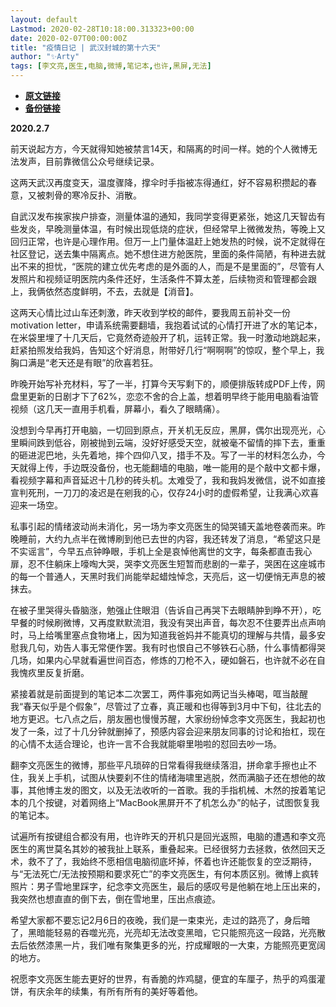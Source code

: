 ```yaml
---
layout: default
Lastmod: 2020-02-28T10:18:00.313323+00:00
date: 2020-02-07T00:00:00Z
title: "疫情日记 | 武汉封城的第十六天"
author: "✨Arty"
tags: [李文亮,医生,电脑,微博,笔记本,也许,黑屏,无法]
---
```


* [**原文链接**](https://mp.weixin.qq.com/s/-0-Jl-UQtd6JjMquPlK6VQ)
* [**备份链接**](http://archive.ph/TI28O)


**2020.2.7**

前天说起方方，今天就得知她被禁言14天，和隔离的时间一样。她的个人微博无法发声，目前靠微信公众号继续记录。

这两天武汉再度变天，温度骤降，撑伞时手指被冻得通红，好不容易积攒起的春意，又被刺骨的寒冷反扑、消散。

自武汉发布挨家挨户排查，测量体温的通知，我同学变得更紧张，她这几天智齿有些发炎，早晚测量体温，有时候出现低烧的症状，但经常早上微微发热，等晚上又回归正常，也许是心理作用。但万一上门量体温赶上她发热的时候，说不定就得在社区登记，送去集中隔离点。她不想住进方舱医院，里面的条件简陋，有种进去就出不来的担忧，“医院的建立优先考虑的是外面的人，而是不是里面的”，尽管有人发照片和视频证明医院内条件还好，生活条件不算太差，后续物资和管理都会跟上，我俩依然态度鲜明，不去，去就是【消音】。

这两天心情比过山车还刺激，昨天收到学校的邮件，要我周五前补交一份motivation letter，申请系统需要翻墙，我抱着试试的心情打开进了水的笔记本，在米袋里埋了十几天后，它竟然奇迹般开了机，运转正常。我一时激动地跳起来，赶紧拍照发给我妈，告知这个好消息，附带好几行“啊啊啊”的惊叹，整个早上，我胸口满是“老天还是有眼”的欣喜若狂。

昨晚开始写补充材料，写了一半，打算今天写剩下的，顺便排版转成PDF上传，网盘里更新的日剧才下了62%，恋恋不舍的合上盖，想着明早终于能用电脑看油管视频（这几天一直用手机看，屏幕小，看久了眼睛痛）。

没想到今早再打开电脑，一切回到原点，开关机无反应，黑屏，偶尔出现亮光，心里瞬间跌到低谷，刚被抛到云端，没好好感受天空，就被毫不留情的摔下去，重重的砸进泥巴地，头先着地，摔个四仰八叉，措手不及。写了一半的材料怎么办，今天就得上传，手边既没备份，也无能翻墙的电脑，唯一能用的是个敲中文都卡爆，看视频字幕和声音延迟十几秒的砖头机。太难受了，我和我妈发微信，说不如直接宣判死刑，一刀刀的凌迟是在剜我的心，仅存24小时的虚假希望，让我满心欢喜迎来一场空。

私事引起的情绪波动尚未消化，另一场为李文亮医生的恸哭铺天盖地卷袭而来。昨晚睡前，大约九点半在微博刷到他已去世的内容，我还转发了消息，“希望这只是不实谣言”，今早五点钟睁眼，手机上全是哀悼他离世的文字，每条都直击我心扉，忍不住躺床上嚎啕大哭，哭李文亮医生短暂而悲剧的一辈子，哭困在这座城市的每一个普通人，天黑时我们尚能举起蜡烛悼念，天亮后，这一切便悄无声息的被抹去。

在被子里哭得头昏脑涨，勉强止住眼泪（告诉自己再哭下去眼睛肿到睁不开），吃早餐的时候刷微博，又再度默默流泪，我没有哭出声音，每次忍不住要弄出点声响时，马上给嘴里塞点食物堵上，因为知道我爸妈并不能真切的理解与共情，最多安慰我几句，劝告人事无常便作罢。我有时也恨自己不够铁石心肠，什么事情都得哭几场，如果内心早就看遍世间百态，修炼的刀枪不入，硬如磐石，也许就不必在自我愧疚里反复折磨。

紧接着就是前面提到的笔记本二次罢工，两件事宛如两记当头棒喝，哐当敲醒我“春天似乎是个假象”，尽管过了立春，真正暖和也得等到3月中下旬，往北去的地方更迟。七八点之后，朋友圈也慢慢苏醒，大家纷纷悼念李文亮医生，我起初也发了一条，过了十几分钟就删掉了，预感内容会迎来朋友同事的讨论和抬杠，现在的心情不太适合理论，也许一言不合我就能噼里啪啦的怼回去吵一场。

翻李文亮医生的微博，那些平凡琐碎的日常看得我继续落泪，拼命拿手擦也止不住，我关上手机，试图从快要刹不住的情绪海啸里逃脱，然而满脑子还在想他的故事，其他博主发的图文，以及无法收听的一首歌。我的手指机械、木然的按着笔记本的几个按键，对着网络上“MacBook黑屏开不了机怎么办”的帖子，试图恢复我的笔记本。

试遍所有按键组合都没有用，也许昨天的开机只是回光返照，电脑的遭遇和李文亮医生的离世莫名其妙的被我扯上联系，重叠起来。已经很努力去拯救，依然回天乏术，救不了了，我始终不愿相信电脑彻底坏掉，怀着也许还能恢复的空泛期待，与“无法死亡/无法按预期和要求死亡”的李文亮医生，有何本质区别。微博上疯转照片：男子雪地里踩字，纪念李文亮医生，最后的感叹号是他躺在地上压出来的，我突然也想直直的倒下去，倒在雪地里，压出点痕迹。

希望大家都不要忘记2月6日的夜晚，我们是一束束光，走过的路亮了，身后暗了，黑暗能轻易的吞噬光亮，光亮却无法改变黑暗，它只能照亮这一段路，光亮散去后依然漆黑一片，我们唯有聚集更多的光，拧成耀眼的一大束，方能照亮更宽阔的地方。

祝愿李文亮医生能去更好的世界，有香脆的炸鸡腿，便宜的车厘子，热乎的鸡蛋灌饼，有庆余年的续集，有所有所有的美好等着他。

